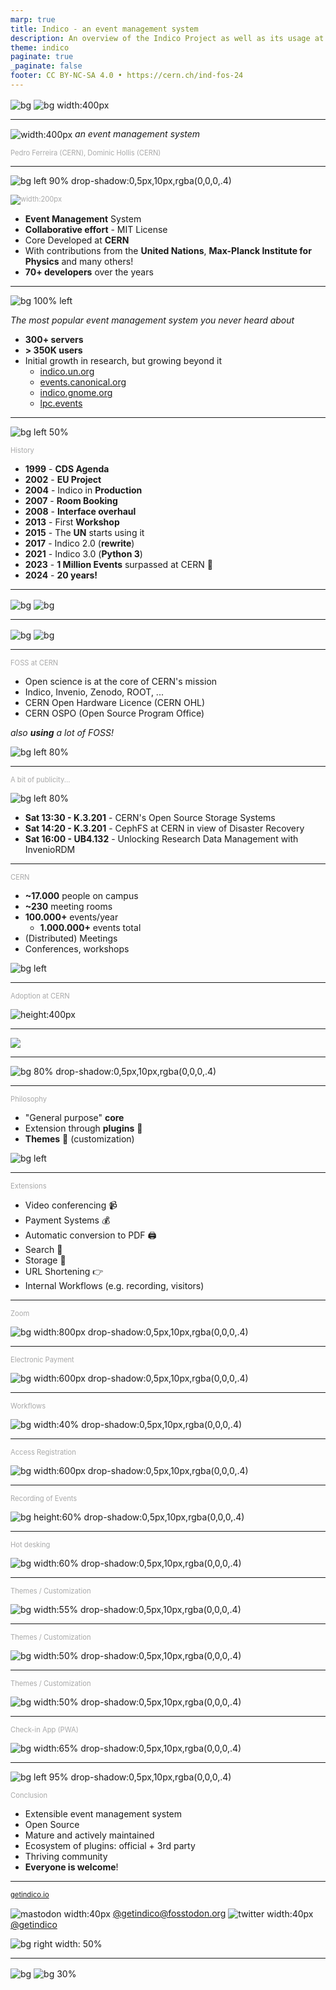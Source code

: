 ```yaml
---
marp: true
title: Indico - an event management system
description: An overview of the Indico Project as well as its usage at CERN
theme: indico
paginate: true
_paginate: false
footer: CC BY-NC-SA 4.0 • https://cern.ch/ind-fos-24
---
```


<!-- _footer: '' -->

![bg](#0033A0)
![bg width:400px](assets/theme/cern.svg)

---

![width:400px](assets/theme/logo.svg)
*an event management system*

### Pedro Ferreira (CERN), Dominic Hollis (CERN)

<style scoped>
h3 {
    color: #aaa;
    font-size: 0.8em;
    font-weight: normal;
}
</style>

<!-- _footer: CC BY-NC-SA 4.0 • Indico and CERN logos: © Copyright CERN • https://cern.ch/ind-fos-24 -->

---

![bg left 90% drop-shadow:0,5px,10px,rgba(0,0,0,.4)](assets/indico_main_page.png)

### ![width:200px](assets/theme/logo.svg)

 - **Event Management** System
 - **Collaborative effort** - MIT License
 - Core Developed at **CERN**
 - With contributions from the **United Nations**, **Max-Planck Institute for Physics** and many others!
 - **70+ developers** over the years

---

![bg 100% left](assets/community_map.png)

*The most popular event management system you never heard about*

 - **300+ servers**
 - **> 350K users**
 - Initial growth in research, but growing beyond it
   - [indico.un.org](https://indico.un.org)
   - [events.canonical.org](https://events.canonical.com/)
   - [indico.gnome.org](https://indico.gnome.org)
   - [lpc.events](https://lpc.events)

---

![bg left 50%](assets/vase.svg)

### History

 - **1999** - **CDS Agenda**
 - **2002** - **EU Project**
 - **2004** - Indico in **Production**
 - **2007** - **Room Booking**
 - **2008** - **Interface overhaul**
 - **2013** - First **Workshop**
 - **2015** - The **UN** starts using it
 - **2017** - Indico 2.0 (**rewrite**)
 - **2021** - Indico 3.0 (**Python 3**)
 - **2023** - **1 Million Events** surpassed at CERN 🎉
 - **2024** - **20 years!**

<style scoped>
section {
    font-size: 1.7em;
}
</style>

---

![bg](assets/cms_2.jpg)
![bg](assets/cms_1.jpg)

<!-- _footer: © Copyright CERN --->

<style scoped>
footer {
    color: white;
}
</style>

---

![bg](assets/next_1.jpg)
![bg](assets/cc_2.jpg)

<!-- _footer: © Copyright CERN --->

---

### FOSS at CERN

- Open science is at the core of CERN's mission
- Indico, Invenio, Zenodo, ROOT, ...
- CERN Open Hardware Licence (CERN OHL)
- CERN OSPO (Open Source Program Office)

*also **using** a lot of FOSS!*

![bg left 80%](assets/opensource.svg)

---

### A bit of publicity...
![bg left 80%](assets/cern_at_fosdem.svg)

- **Sat 13:30 - K.3.201** - CERN's Open Source Storage Systems
- **Sat 14:20 - K.3.201** - CephFS at CERN in view of Disaster Recovery
- **Sat 16:00 - UB4.132** - Unlocking Research Data Management with InvenioRDM

---

### CERN

- **~17.000** people on campus <!-- 2022 stats -->
- **~230** meeting rooms
- **100.000+** events/year
  * **1.000.000+** events total
- (Distributed) Meetings
- Conferences, workshops

![bg left](assets/cern_science_gateway_above.png)

---

### Adoption at CERN


![height:400px](assets/event_stats_cern.svg)


---

![](assets/event_types.svg)

---
<style scoped>
    section {
        justify-content: start;
    }
</style>

![bg 80% drop-shadow:0,5px,10px,rgba(0,0,0,.4)](assets/indico_rb.png)

---

### Philosophy

 - "General purpose" **core**
 - Extension through **plugins** 🧩
 - **Themes** 🎨 (customization)

![bg left](assets/cogs.jpg)

---

### Extensions

 - Video conferencing 📹
 - Payment Systems 💰
 - Automatic conversion to PDF 🖨
 - Search 🔎
 - Storage 💾
 - URL Shortening 👉
 - Internal Workflows (e.g. recording, visitors)

---
<style scoped>
    section {
        justify-content: start;
    }
    h3 {
        margin-top: 3em;
    }
</style>

### Zoom

![bg width:800px drop-shadow:0,5px,10px,rgba(0,0,0,.4)](assets/indico_meeting_header.png)

---
<style scoped>
    section {
        justify-content: start;
    }
    h3 {
        margin-top: 3em;
    }
</style>

### Electronic Payment

![bg width:600px drop-shadow:0,5px,10px,rgba(0,0,0,.4)](assets/indico_meeting_payments.png)

---
<style scoped>
    section {
        justify-content: start;
    }
    h3 {
        margin-top: 3em;
    }
</style>

### Workflows

![bg width:40% drop-shadow:0,5px,10px,rgba(0,0,0,.4)](assets/logistics.png)

---
<style scoped>
    section {
        justify-content: start;
    }
    h3 {
        margin-top: 3em;
    }
</style>

### Access Registration

![bg width:600px drop-shadow:0,5px,10px,rgba(0,0,0,.4)](assets/visitors.png)

---
<style scoped>
    section {
        justify-content: start;
    }
    h3 {
        margin-top: 1em;
    }
</style>

### Recording of Events

![bg height:60% drop-shadow:0,5px,10px,rgba(0,0,0,.4)](assets/webcast.png)

---
<style scoped>
    section {
        justify-content: start;
    }
    h3 {
        margin-top: 1em;
    }
</style>

### Hot desking

![bg width:60% drop-shadow:0,5px,10px,rgba(0,0,0,.4)](assets/burotel.png)

---
<style scoped>
    section {
        justify-content: start;
    }
</style>

### Themes / Customization

![bg width:55% drop-shadow:0,5px,10px,rgba(0,0,0,.4)](assets/ilcagenda.png)

---
<style scoped>
    section {
        justify-content: start;
    }
</style>

### Themes / Customization

![bg width:50% drop-shadow:0,5px,10px,rgba(0,0,0,.4)](assets/meeting.png)

---
<style scoped>
    section {
        justify-content: start;
    }
</style>

### Themes / Customization

![bg width:50% drop-shadow:0,5px,10px,rgba(0,0,0,.4)](assets/conference.png)

---
<style scoped>
    section {
        justify-content: start;
    }
</style>

### Check-in App (PWA)

![bg width:65% drop-shadow:0,5px,10px,rgba(0,0,0,.4)](assets/checkin_app.png)

---


![bg left 95% drop-shadow:0,5px,10px,rgba(0,0,0,.4)](assets/forum.png)

### Conclusion
 - Extensible event management system
 - Open Source
 - Mature and actively maintained
 - Ecosystem of plugins: official + 3rd party
 - Thriving community
 - **Everyone is welcome**!

---

### [getindico.io](https://getindico.io)

![mastodon width:40px](assets/theme/mastodon.svg) [@getindico@fosstodon.org](https://fosstodon.org/@getindico)
![twitter width:40px](assets/theme/twitter.svg) [@getindico](https://twitter.com/getindico)

![bg right width: 50%](assets/hexsticker.svg)

<style scoped>
p {
    text-align: left;
}
img {
    vertical-align: middle;
}
</style>

---

<!-- _footer: '' -->
<!-- _paginate: false -->

![bg](#002939ff)
![bg 30%](assets/theme/logo_inverted.svg)
